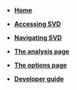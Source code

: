 <!-- docs/_sidebar.md -->

* [**Home**](/)

* [**Accessing SVD**](signup.md)

* [**Navigating SVD**](navigation.md)

* [**The analysis page**](analysis.md)

* [**The options page**](options.md)

* [**Developer guide**]()